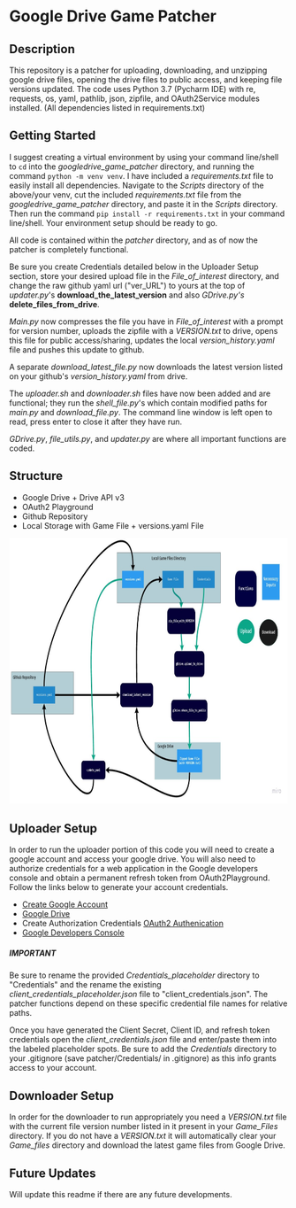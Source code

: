 # Google Drive Game Patcher

## Description
This repository is a patcher for uploading, downloading, and unzipping google drive files, opening the drive files to public access, 
and keeping file versions updated. The code uses Python 3.7 (Pycharm IDE) with re, requests, os, yaml, pathlib, json, zipfile, and OAuth2Service modules installed.
(All dependencies listed in requirements.txt)

## Getting Started
I suggest creating a virtual environment by using your command line/shell to `cd` into the *googledrive_game_patcher* directory, and running the command `python -m venv venv`. 
I have included a *requirements.txt* file to easily install all dependencies. Navigate to the *Scripts* directory of the above/your venv, cut the included *requirements.txt* file
from the *googledrive_game_patcher* directory, and paste it in the *Scripts* directory. Then run the command `pip install -r requirements.txt` in your command line/shell.
Your environment setup should be ready to go.

All code is contained within the *patcher* directory, and as of now the patcher is completely functional.

Be sure you create Credentials detailed below in the Uploader Setup section, store your desired upload file in the *File_of_interest* directory, 
and change the raw github yaml url ("ver_URL") to yours at the top of *updater.py*'s **download_the_latest_version** and also *GDrive.py's* **delete_files_from_drive**.

*Main.py* now compresses the file you have in *File_of_interest* with a prompt for version number, uploads the zipfile with a *VERSION.txt* to drive,
opens this file for public access/sharing, updates the local *version_history.yaml* file and pushes this update to github.

A separate *download_latest_file.py* now downloads the latest version listed on your github's *version_history.yaml* from drive.

The *uploader.sh* and *downloader.sh* files have now been added and are functional; they run the *shell_file.py*'s which contain modified paths for *main.py* and *download_file.py*.
The command line window is left open to read, press enter to close it after they have run.

*GDrive.py*, *file_utils.py*, and *updater.py* are where all important functions are coded.

## Structure
- Google Drive + Drive API v3
- OAuth2 Playground
- Github Repository
- Local Storage with Game File + versions.yaml File

<p align="center">
    <img width="811" height="480" src="Documentation/Patcher_Structure.jpg">
</p>


## Uploader Setup
In order to run the uploader portion of this code you will need to create a google account and access your google drive. 
You will also need to authorize credentials for a web application in the Google developers console and obtain a permanent refresh token from OAuth2Playground. 
Follow the links below to generate your account credentials.
 
- [Create Google Account](https://accounts.google.com/signup/v2/webcreateaccount?hl=en&flowName=GlifWebSignIn&flowEntry=SignUp)
- [Google Drive](https://drive.google.com/)
- Create Authorization Credentials [OAuth2 Authenication](https://developers.google.com/adwords/api/docs/guides/authentication)
- [Google Developers Console](https://console.developers.google.com/)

##### **IMPORTANT**
Be sure to rename the provided *Credentials_placeholder* directory to "Credentials" and the rename the existing *client_credentials_placeholder.json* file to "client_credentials.json".
The patcher functions depend on these specific credential file names for relative paths.

Once you have generated the Client Secret, Client ID, and refresh token credentials open the *client_credentials.json* file and enter/paste them into the labeled placeholder spots. 
Be sure to add the *Credentials* directory to your .gitignore (save patcher/Credentials/ in .gitignore) as this info grants access to your account.





## Downloader Setup
In order for the downloader to run appropriately you need a *VERSION.txt* file with the current file version number listed in it present in your *Game_Files* directory.
If you do not have a *VERSION.txt* it will automatically clear your *Game_files* directory and download the latest game files from Google Drive.

## Future Updates
Will update this readme if there are any future developments.
